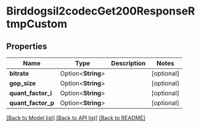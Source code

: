 # Birddogsil2codecGet200ResponseRtmpCustom

## Properties

Name | Type | Description | Notes
------------ | ------------- | ------------- | -------------
**bitrate** | Option<**String**> |  | [optional]
**gop_size** | Option<**String**> |  | [optional]
**quant_factor_i** | Option<**String**> |  | [optional]
**quant_factor_p** | Option<**String**> |  | [optional]

[[Back to Model list]](../README.md#documentation-for-models) [[Back to API list]](../README.md#documentation-for-api-endpoints) [[Back to README]](../README.md)


